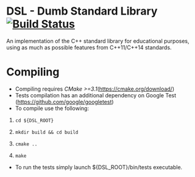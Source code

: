 # DSL - Dumb Standard Library  [![Build Status](https://travis-ci.org/knotman90/Interview_question.svg?branch=master)](https://travis-ci.org/knotman90/Interview_question) 

An implementation of the C++ standard library for educational purposes, using as much as possible  features from C++11/C++14 standards.

# Compiling
- Compiling requires *CMake >=3.1*(https://cmake.org/download/)
- Tests compilation has an additional dependency on Google Test (https://github.com/google/googletest)
- To compile use the following:
1. `cd ${DSL_ROOT}`

2. `mkdir build && cd build`

3. `cmake ..`

4. `make`


- To run the tests simply launch  ${DSL_ROOT}/bin/tests executable.

